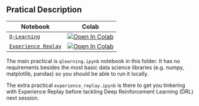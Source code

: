 ## Pratical Description

| Notebook                                         | Colab                                                                                                                                                                                                    |
| ------------------------------------------------ | -------------------------------------------------------------------------------------------------------------------------------------------------------------------------------------------------------- |
| [`Q-Learning`](./qlearning.ipynb)                | [![Open In Colab](https://colab.research.google.com/assets/colab-badge.svg)](https://colab.research.google.com/github/ldmirl/llp131-practicals/blob/master/session02_model_free/qlearning.ipynb)         |
| [`Experience Replay`](./experience_replay.ipynb) | [![Open In Colab](https://colab.research.google.com/assets/colab-badge.svg)](https://colab.research.google.com/github/ldmirl/llp131-practicals/blob/master/session02_model_free/experience_replay.ipynb) |

The main practical is `qlearning.ipynb` notebook in this folder. It has no requirements besides the most basic data science libraries (e.g. numpy, matplotlib, pandas) so you should be able to run it locally.

The extra practical `experience_replay.ipynb` is there to get you tinkering with Experience Replay before tackling Deep Reinforcement Learning (DRL) next session.
